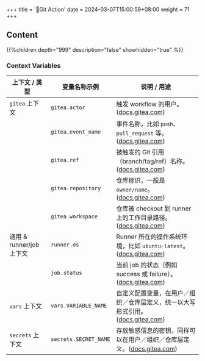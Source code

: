 +++
title = '🐸Git Action'
date = 2024-03-07T15:00:59+08:00
weight = 71
+++

## Content
{{%children depth="999" description="false" showhidden="true" %}}


### Context Variables

| 上下文 / 类型            | 变量名称示例                | 说明 / 用途                                                   |
| ------------------- | --------------------- | --------------------------------------------------------- |
| `gitea` 上下文         | `gitea.actor`         | 触发 workflow 的用户。([docs.gitea.com][1])                     |
|                     | `gitea.event_name`    | 事件名称，比如 `push`、`pull_request` 等。([docs.gitea.com][1])     |
|                     | `gitea.ref`           | 被触发的 Git 引用（branch/tag/ref）名称。([docs.gitea.com][1])       |
|                     | `gitea.repository`    | 仓库标识，一般是 `owner/name`。([docs.gitea.com][1])               |
|                     | `gitea.workspace`     | 仓库被 checkout 到 runner 上的工作目录路径。([docs.gitea.com][1])      |
| 通用 & runner/job 上下文 | `runner.os`           | Runner 所在的操作系统环境，比如 `ubuntu-latest`。([docs.gitea.com][1]) |
|                     | `job.status`          | 当前 job 的状态（例如 success 或 failure）。([docs.gitea.com][1])    |
| `vars` 上下文          | `vars.VARIABLE_NAME`  | 自定义配置变量，在用户／组织／仓库层定义，统一以大写形式引用。([docs.gitea.com][2])      |
| `secrets` 上下文       | `secrets.SECRET_NAME` | 存放敏感信息的密钥，同样可以在用户／组织／仓库层定义。([docs.gitea.com][3])          |

[1]: https://docs.gitea.com/usage/actions/quickstart?utm_source=chatgpt.com "Quick Start | Gitea Documentation"
[2]: https://docs.gitea.com/usage/actions/actions-variables?utm_source=chatgpt.com "Variables"
[3]: https://docs.gitea.com/1.24/usage/actions/secrets?utm_source=chatgpt.com "Secrets"

